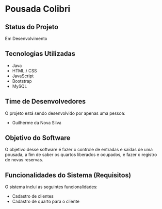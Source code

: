   # Pousada Colibri

## Status do Projeto
Em Desenvolvimento

## Tecnologias Utilizadas

- Java
- HTML / CSS
- JavaScript
- Bootstrap
- MySQL 

## Time de Desenvolvedores
O projeto está sendo desenvolvido por apenas uma pessoa:

- Guilherme da Nova Silva

## Objetivo do Software
O objetivo desse software é fazer o controle de entradas e saídas de uma pousada, a fim de saber os quartos liberados e ocupados, e fazer o registro de novas reservas.

## Funcionalidades do Sistema (Requisitos)
O sistema inclui as seguintes funcionalidades:

-  Cadastro de clientes
-  Cadastro de quarto para o cliente
